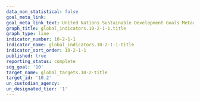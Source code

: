 ```yaml
---
data_non_statistical: false
goal_meta_link: 
goal_meta_link_text: United Nations Sustainable Development Goals Metadata
graph_title: global_indicators.10-2-1-1.title
graph_type: line
indicator_number: 10-2-1-1
indicator_name: global_indicators.10-2-1-1-title
indicator_sort_order: 10-2-1-1
published: true
reporting_status: complete
sdg_goal: '10'
target_name: global_targets.10-2-title
target_id: '10.2'
un_custodian_agency: 
un_designated_tier: '1'
---
```

